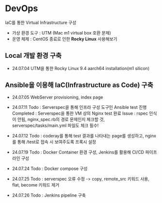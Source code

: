 # DevOps

IaC를 통한 Virtual Infrastructure 구성

- 가상 환경 도구 : UTM (Mac m1 virtual box 호환 문제)
- 운영 체제 : CentOS 종료로 인한 **Rocky Linux** 사용해보기

## Local 개발 환경 구축

- 24.07.04
  UTM을 통한 Rocky Linux 9.4 aarch64 installation(m1 silicon)

## Ansible을 이용해 IaC(Infrastructure as Code) 구축

- 24.07.05
  WebServer provisioning, index page

- 24.07.11
  Todo : Serverspec을 통해 인프라 구성 도구인 Ansible test 진행
  Completed : Serverspec을 통한 VM 상의 Nginx test 완료
  Issue : rspec 인식이 안됨, nginx_spec.rb의 경로 문제인지 체크할 것, serverspec/tasks/main.yml 파일도 체크 필수!

- 24.07.12
  Todo : coderay를 통해 test 결과를 나타내는 page를 생성하고, nginx를 통해 /test로 접속 시 보여주도록 프록시 설정

- 24.07.19
  Todo : Docker Container 환경 구성, Jenkins를 활용해 CI/CD 파이프라인 구성

- 24.07.24
  Todo : Docker compose 구성

- 24.07.25
  Todo : serverspec 오류 수정 -> copy, remote_src 키워드 사용, flat, become 키워드 제거

- 24.07.26
  Todo : Jenkins pipeline 구축

